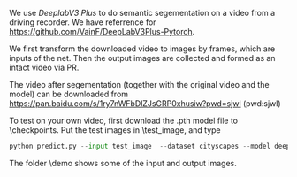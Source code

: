 
We use *DeeplabV3 Plus* to do semantic segementation on a video from a driving recorder. We have referrence for https://github.com/VainF/DeepLabV3Plus-Pytorch.

We first transform the downloaded video to images by frames, which are inputs of the net. Then the output images are collected and formed as an intact video via PR.

The video after segementation (together with the original video and the model) can be downloaded from 
https://pan.baidu.com/s/1ry7nWFbDlZJsGRP0xhusiw?pwd=sjwl (pwd:sjwl)

To test on your own video, first download the .pth model file to \checkpoints. Put the test images in \test_image, and type 

```python
python predict.py --input test_image  --dataset cityscapes --model deeplabv3plus_mobilenet --ckpt checkpoints/mydeeplab.pth --save_val_results_to test_results
```

The folder \demo shows some of the input and output images.
